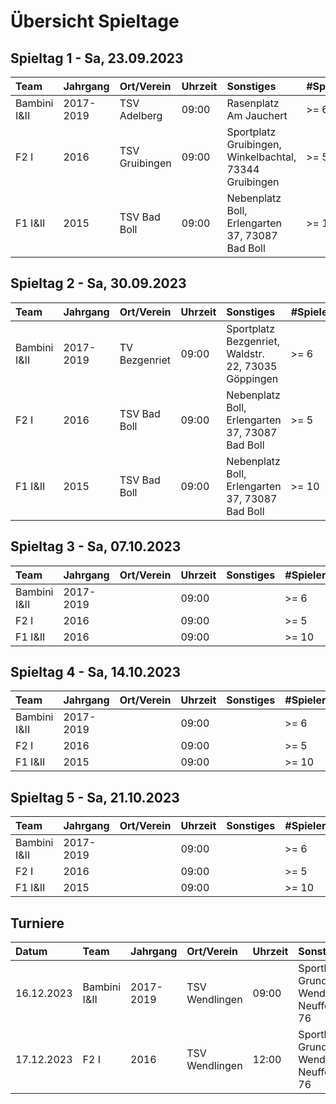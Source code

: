 # Übersicht Spieltage

## Spieltag 1 - Sa, 23.09.2023

| Team         | Jahrgang  | Ort/Verein     | Uhrzeit | Sonstiges                                              | #Spieler |
| :----------- | :-------- | :------------- | :------ | :----------------------------------------------------- | :------- |
| Bambini I&II | 2017-2019 | TSV Adelberg   | 09:00   | Rasenplatz Am Jauchert                                 | >= 6     |
| F2 I         | 2016      | TSV Gruibingen | 09:00   | Sportplatz Gruibingen, Winkelbachtal, 73344 Gruibingen | >= 5     |
| F1 I&II      | 2015      | TSV Bad Boll   | 09:00   | Nebenplatz Boll, Erlengarten 37, 73087 Bad Boll        | >= 10    |

## Spieltag 2 - Sa, 30.09.2023

| Team         | Jahrgang  | Ort/Verein    | Uhrzeit | Sonstiges                                           | #Spieler |
| :----------- | :-------- | :------------ | :------ | :-------------------------------------------------- | :------- |
| Bambini I&II | 2017-2019 | TV Bezgenriet | 09:00   | Sportplatz Bezgenriet, Waldstr. 22, 73035 Göppingen | >= 6     |
| F2 I         | 2016      | TSV Bad Boll  | 09:00   | Nebenplatz Boll, Erlengarten 37, 73087 Bad Boll     | >= 5     |
| F1 I&II      | 2015      | TSV Bad Boll  | 09:00   | Nebenplatz Boll, Erlengarten 37, 73087 Bad Boll     | >= 10    |

## Spieltag 3 - Sa, 07.10.2023

| Team         | Jahrgang  | Ort/Verein | Uhrzeit | Sonstiges | #Spieler |
| :----------- | :-------- | :--------- | :------ | :-------- | :------- |
| Bambini I&II | 2017-2019 |            | 09:00   |           | >= 6     |
| F2 I         | 2016      |            | 09:00   |           | >= 5     |
| F1 I&II      | 2016      |            | 09:00   |           | >= 10    |

## Spieltag 4 - Sa, 14.10.2023

| Team         | Jahrgang  | Ort/Verein | Uhrzeit | Sonstiges | #Spieler |
| :----------- | :-------- | :--------- | :------ | :-------- | :------- |
| Bambini I&II | 2017-2019 |            | 09:00   |           | >= 6     |
| F2 I         | 2016      |            | 09:00   |           | >= 5     |
| F1 I&II      | 2015      |            | 09:00   |           | >= 10    |

## Spieltag 5 - Sa, 21.10.2023

| Team         | Jahrgang  | Ort/Verein | Uhrzeit | Sonstiges | #Spieler |
| :----------- | :-------- | :--------- | :------ | :-------- | :------- |
| Bambini I&II | 2017-2019 |            | 09:00   |           | >= 6     |
| F2 I         | 2016      |            | 09:00   |           | >= 5     |
| F1 I&II      | 2015      |            | 09:00   |           | >= 10    |

## Turniere

| Datum      | Team         | Jahrgang  | Ort/Verein     | Uhrzeit | Sonstiges                                           | #Spieler |
| :--------- | :----------- | :-------- | :------------- | :------ | :-------------------------------------------------- | :------- |
| 16.12.2023 | Bambini I&II | 2017-2019 | TSV Wendlingen | 09:00   | Sporthalle im Grund in Wendlingen, Neuffenstraße 76 | >= 6     |
| 17.12.2023 | F2 I         | 2016      | TSV Wendlingen | 12:00   | Sporthalle im Grund in Wendlingen, Neuffenstraße 76 | >= 5     |
